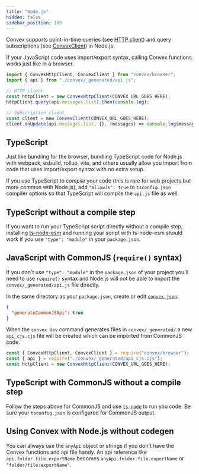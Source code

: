 ```yaml
---
title: "Node.js"
hidden: false
sidebar_position: 100
---
```


Convex supports point-in-time queries (see
[HTTP client](/api/classes/browser.ConvexHttpClient)) and query subscriptions
(see [ConvexClient](/api/classes/browser.ConvexClient)) in Node.js.

If your JavaScript code uses import/export syntax, calling Convex functions
works just like in a browser.

```js
import { ConvexHttpClient, ConvexClient } from "convex/browser";
import { api } from "./convex/_generated/api.js";

// HTTP client
const httpClient = new ConvexHttpClient(CONVEX_URL_GOES_HERE);
httpClient.query(api.messages.list).then(console.log);

// Subscription client
const client = new ConvexClient(CONVEX_URL_GOES_HERE);
client.onUpdate(api.messages.list, {}, (messages) => console.log(messages));
```

## TypeScript

Just like bundling for the browser, bundling TypeScript code for Node.js with
webpack, esbuild, rollup, vite, and others usually allow you import from code
that uses import/export syntax with no extra setup.

If you use TypeScript to _compile_ your code (this is rare for web projects but
more common with Node.js), add `"allowJs": true` to `tsconfig.json` compiler
options so that TypeScript will compile the `api.js` file as well.

## TypeScript without a compile step

If you want to run your TypeScript script directly without a compile step,
installing [ts-node-esm](https://www.npmjs.com/package/ts-node) and running your
script with ts-node-esm should work if you use `"type": "module"` in your
`package.json`.

## JavaScript with CommonJS (`require()` syntax)

If you don't use `"type": "module"` in the `package.json` of your project you'll
need to use `require()` syntax and Node.js will not be able to import the
`convex/_generated/api.js` file directly.

In the same directory as your `package.json`, create or edit
[`convex.json`](/production/project-configuration.mdx#convexjson):

```json title=convex.json
{
  "generateCommonJSApi": true
}
```

When the `convex dev` command generates files in `convex/_generated/` a new
`api_cjs.cjs` file will be created which can be imported from CommonJS code.

```js
const { ConvexHttpClient, ConvexClient } = require("convex/browser");
const { api } = require("./convex/_generated/api_cjs.cjs");
const httpClient = new ConvexHttpClient(CONVEX_URL_GOES_HERE);
```

## TypeScript with CommonJS without a compile step

Follow the steps above for CommonJS and use
[`ts-node`](https://www.npmjs.com/package/ts-node) to run you code. Be sure your
`tsconfig.json` is configured for CommonJS output.

## Using Convex with Node.js without codegen

You can always use the `anyApi` object or strings if you don't have the Convex
functions and api file handy. An api reference like `api.folder.file.exportName`
becomes `anyApi.folder.file.exportName` or `"folder/file:exportName"`.
